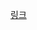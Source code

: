 [링크](https://heethehope.tistory.com/entry/Gof%EC%9D%98-%EB%94%94%EC%9E%90%EC%9D%B8%ED%8C%A8%ED%84%B4-%EC%BB%B4%ED%8F%AC%EC%A7%93-%ED%8C%A8%ED%84%B4)
